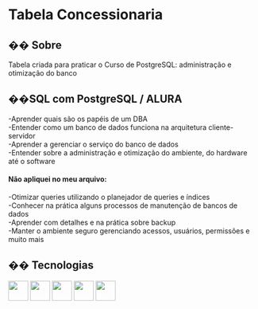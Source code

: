 <h1>Tabela Concessionaria</h1>

<h2>�� Sobre</h2>
<p>Tabela criada para praticar o Curso de PostgreSQL: administração e otimização do banco</p>

<h2>��SQL com PostgreSQL / ALURA</h2>
<p>
-Aprender quais são os papéis de um DBA<br>
-Entender como um banco de dados funciona na arquitetura cliente-servidor<br>
-Aprender a gerenciar o serviço do banco de dados<br>
-Entender sobre a administração e otimização do ambiente, do hardware até o software<br>

<h4>Não apliquei no meu arquivo:</h4>

-Otimizar queries utilizando o planejador de queries e índices<br>
-Conhecer na prática alguns processos de manutenção de bancos de dados<br>
-Aprender com detalhes e na prática sobre backup<br>
-Manter o ambiente seguro gerenciando acessos, usuários, permissões e muito mais<br>
</p>

## �� Tecnologias

<div>
	<img src="https://cdn.jsdelivr.net/gh/devicons/devicon@latest/icons/postgresql/postgresql-original.svg" width="40" height="40"/>  
	<img src="https://cdn.jsdelivr.net/gh/devicons/devicon@latest/icons/docker/docker-original-wordmark.svg" width="40" height="40"/>          
	<img src="https://cdn.jsdelivr.net/gh/devicons/devicon@latest/icons/datagrip/datagrip-original.svg" width="40" height="40"/>           
	<img src="https://cdn.jsdelivr.net/gh/devicons/devicon@latest/icons/ubuntu/ubuntu-original.svg" width="40" height="40"/>   
	<img src="https://cdn.jsdelivr.net/gh/devicons/devicon@latest/icons/linux/linux-original.svg" width="40" height="40"/>      	
</div>
